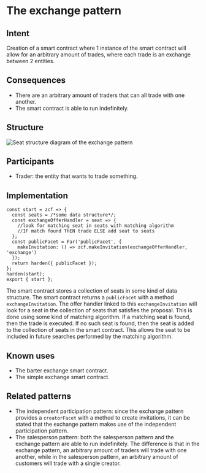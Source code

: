# The exchange pattern

## Intent
Creation of a smart contract
where 1 instance of the smart contract will allow for an arbitrary
amount of trades, where each trade is an exchange between 2 entities.

## Consequences
-   There are an arbitrary amount of traders that can all trade with one
    another.
-   The smart contract is able to run indefinitely.

## Structure
![Seat structure diagram of the exchange
pattern](./images/theExchangePattern.PNG)

## Participants
-   Trader: the entity that wants to trade something.

## Implementation

``` {.JavaScript}
const start = zcf => {
  const seats = /*some data structure*/;
  const exchangeOfferHandler = seat => {
    //look for matching seat in seats with matching algorithm
    //IF match found THEN trade ELSE add seat to seats
  };
  const publicFacet = Far('publicFacet', {
    makeInvitation: () => zcf.makeInvitation(exchangeOfferHandler, 'exchange')
  });
  return harden({ publicFacet });
};
harden(start);
export { start };
```

The smart contract stores a collection of seats in some kind of data
structure. The smart contract returns a `publicFacet` with a method
`exchangeInvitation`. The offer handler linked to this
`exchangeInvitation` will look for a seat in the collection of seats
that satisfies the proposal. This is done using some kind of matching
algorithm. If a matching seat is found, then the trade is executed. If
no such seat is found, then the seat is added to the collection of seats
in the smart contract. This allows the seat to be included in future
searches performed by the matching algorithm.

## Known uses
-   The barter exchange smart contract.
-   The simple exchange smart contract.

## Related patterns
-   The independent participation pattern: since the exchange pattern
    provides a `creatorFacet` with a method to create invitations, it
    can be stated that the exchange pattern makes use of the independent
    participation pattern.
-   The salesperson pattern: both the salesperson pattern and the
    exchange pattern are able to run indefinitely. The difference is
    that in the exchange pattern, an arbitrary amount of traders will
    trade with one another, while in the salesperson pattern, an
    arbitrary amount of customers will trade with a single creator.
